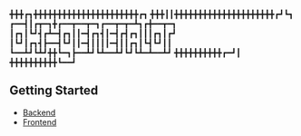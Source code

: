 ╋╋╋┏┓╋╋╋╋╋╋╋╋╋╋╋╋╋╋╋╋╋╋╋╋╋╋┏┓
╋╋╋┃┃╋╋╋╋╋╋╋╋╋╋╋╋╋╋╋╋╋╋╋╋╋┏┛┗┓
┏━━┫┃┏┳━┓╋┏━━┳━━┳━┓┏━━┳━┳━┻┓┏╋━━┳━┓
┃┏┓┃┗┛┫┏┻━┫┏┓┃┃━┫┏┓┫┃━┫┏┫┏┓┃┃┃┏┓┃┏┛
┃┗┛┃┏┓┫┣━━┫┗┛┃┃━┫┃┃┃┃━┫┃┃┏┓┃┗┫┗┛┃┃
┗━━┻┛┗┻┛╋╋┗━┓┣━━┻┛┗┻━━┻┛┗┛┗┻━┻━━┻┛
╋╋╋╋╋╋╋╋╋╋┏━┛┃
╋╋╋╋╋╋╋╋╋╋┗━━┛

## Getting Started

- [Backend](./backend/README.md)
- [Frontend](./frontend/README.md)
